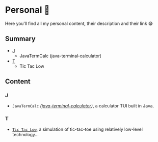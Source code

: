 # Personal 🎉

Here you'll find all my personal content, their
description and their link 😁

## Summary

- [J](#j)
  - JavaTermCalc (java-terminal-calculator)
- [T](#t)
  - Tic Tac Low

## Content

### J

- `JavaTermCalc` _([java-terminal-calculator](https://github.com/nasccped/java-terminal-calculator))_,
  a calculator TUI built in Java.

### T

- [`Tic Tac Low`](https://github.com/nasccped/tic-tac-low), a
  simulation of tic-tac-toe using relatively low-level technology...
